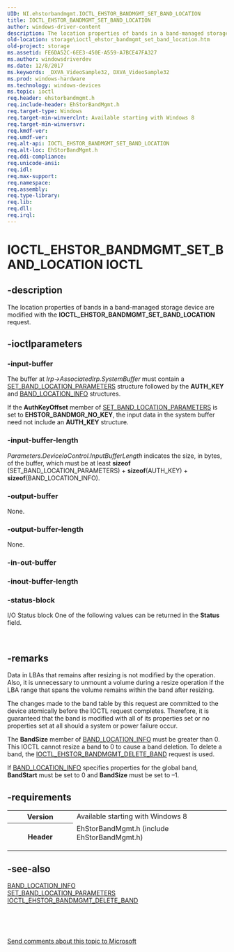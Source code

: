 ```yaml
---
UID: NI.ehstorbandmgmt.IOCTL_EHSTOR_BANDMGMT_SET_BAND_LOCATION
title: IOCTL_EHSTOR_BANDMGMT_SET_BAND_LOCATION
author: windows-driver-content
description: The location properties of bands in a band-managed storage device are modified with the IOCTL_EHSTOR_BANDMGMT_SET_BAND_LOCATION request.
old-location: storage\ioctl_ehstor_bandmgmt_set_band_location.htm
old-project: storage
ms.assetid: FE6DA52C-6EE3-450E-A559-A7BCE47FA327
ms.author: windowsdriverdev
ms.date: 12/8/2017
ms.keywords: _DXVA_VideoSample32, DXVA_VideoSample32
ms.prod: windows-hardware
ms.technology: windows-devices
ms.topic: ioctl
req.header: ehstorbandmgmt.h
req.include-header: EhStorBandMgmt.h
req.target-type: Windows
req.target-min-winverclnt: Available starting with Windows 8
req.target-min-winversvr: 
req.kmdf-ver: 
req.umdf-ver: 
req.alt-api: IOCTL_EHSTOR_BANDMGMT_SET_BAND_LOCATION
req.alt-loc: EhStorBandMgmt.h
req.ddi-compliance: 
req.unicode-ansi: 
req.idl: 
req.max-support: 
req.namespace: 
req.assembly: 
req.type-library: 
req.lib: 
req.dll: 
req.irql: 
---
```


# IOCTL_EHSTOR_BANDMGMT_SET_BAND_LOCATION IOCTL



## -description
The location properties of bands in a band-managed storage device are modified with the <b>IOCTL_EHSTOR_BANDMGMT_SET_BAND_LOCATION</b> request.



## -ioctlparameters

### -input-buffer
The buffer at <i>Irp-&gt;AssociatedIrp.SystemBuffer</i> must contain a   <a href="storage.set_band_location_parameters">SET_BAND_LOCATION_PARAMETERS</a> structure followed by the <b>AUTH_KEY</b> and <a href="storage.band_location_info">BAND_LOCATION_INFO</a> structures. 

If the <b>AuthKeyOffset</b> member of <a href="storage.set_band_location_parameters">SET_BAND_LOCATION_PARAMETERS</a> is set to <b>EHSTOR_BANDMGR_NO_KEY</b>, the input data in the system buffer need not include an <b>AUTH_KEY</b> structure.


### -input-buffer-length
<i>Parameters.DeviceIoControl.InputBufferLength</i> indicates the size, in bytes, of the buffer, which must be at least <b>sizeof</b> (SET_BAND_LOCATION_PARAMETERS)   + <b>sizeof</b>(AUTH_KEY) + <b>sizeof</b>(BAND_LOCATION_INFO).


### -output-buffer
None.


### -output-buffer-length
None.


### -in-out-buffer

<text></text>

### -inout-buffer-length

<text></text>

### -status-block
I/O Status block
One of the following values can be returned in the <b>Status</b> field.

 


## -remarks
Data in LBAs that remains after resizing is not modified by the operation. Also,  it is unnecessary to unmount a volume during a resize operation if the LBA range that spans the volume remains within the band after  resizing.

The changes made to the band table by this request are committed to the device atomically before the IOCTL request completes. Therefore, it is guaranteed that the band is modified with all of its properties set or no properties set at all should a system or power failure occur.

The <b>BandSize</b> member of <a href="storage.band_location_info">BAND_LOCATION_INFO</a> must be greater than  0. This IOCTL cannot resize a band to 0 to cause a band deletion. To delete a band, the <a href="..\ehstorbandmgmt\ni-ehstorbandmgmt-ioctl_ehstor_bandmgmt_create_band.md">IOCTL_EHSTOR_BANDMGMT_DELETE_BAND</a> request is used.

If <a href="storage.band_location_info">BAND_LOCATION_INFO</a> specifies properties for the global band, <b>BandStart</b> must be set to 0 and <b>BandSize</b> must be set to –1.


## -requirements
<table>
<tr>
<th width="30%">
Version

</th>
<td width="70%">
Available starting with Windows 8

</td>
</tr>
<tr>
<th width="30%">
Header

</th>
<td width="70%">
<dl>
<dt>EhStorBandMgmt.h (include EhStorBandMgmt.h)</dt>
</dl>
</td>
</tr>
</table>

## -see-also
<dl>
<dt>
<a href="storage.band_location_info">BAND_LOCATION_INFO</a>
</dt>
<dt>
<a href="storage.set_band_location_parameters">SET_BAND_LOCATION_PARAMETERS</a>
</dt>
<dt>
<a href="..\ehstorbandmgmt\ni-ehstorbandmgmt-ioctl_ehstor_bandmgmt_delete_band.md">IOCTL_EHSTOR_BANDMGMT_DELETE_BAND</a>
</dt>
</dl>
 

 

<a href="mailto:wsddocfb@microsoft.com?subject=Documentation%20feedback [storage\storage]:%20IOCTL_EHSTOR_BANDMGMT_SET_BAND_LOCATION control code%20 RELEASE:%20(12/8/2017)&amp;body=%0A%0APRIVACY STATEMENT%0A%0AWe use your feedback to improve the documentation. We don't use your email address for any other purpose, and we'll remove your email address from our system after the issue that you're reporting is fixed. While we're working to fix this issue, we might send you an email message to ask for more info. Later, we might also send you an email message to let you know that we've addressed your feedback.%0A%0AFor more info about Microsoft's privacy policy, see http://privacy.microsoft.com/en-us/default.aspx." title="Send comments about this topic to Microsoft">Send comments about this topic to Microsoft</a>

